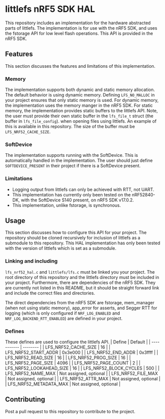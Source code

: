 # littlefs nRF5 SDK HAL

This repository includes an implementation for the hardware abstracted parts of littlefs. The implementation is for use with the nRF5 SDK, and uses the fstorage API for low level flash operations. This API is provided in the nRF5 SDK.

## Features

This section discusses the features and limitations of this implementation.
### Memory
The implementation supports both dynamic and static memory allocation. The default behavior is using dynamic memory. Defining `LFS_NO_MALLOC` in your project ensures that only static memory is used. For dynamic memory, the implementation uses the memory manger in the nRF5 SDK. For static memory, the implementation provides static buffers to the littlefs API. Note, the user must provide their own static buffer in the `lfs_file_t` struct (the buffer in `lfs_file_config`). when opening files using littlefs. An example of this is available in this repository. The size of the buffer must be `LFS_NRF52_CACHE_SIZE`.

### SoftDevice
The implementation supports running with the SoftDevice. This is automatically handled in the implementation. The user should just define `SOFTDEVICE_PRESENT` in their project if there is a SoftDevice present.

### Limitations
- Logging output from littlefs can only be achieved with RTT, not UART.
- This implementation has currently only been tested on the nRF52840-DK, with the SoftDevice S140 present, on nRF5 SDK v17.0.2.
- This implementation, unlike fstorage, is synchronous.

## Usage
This section discusses how to configure this API for your project. The repository should be cloned recursively for inclusion of littlefs as a submodule to this repository. This HAL implementation has only been tested with the version of littlefs which is set as a submodule.

### Linking and including
`lfs_nrf52_hal.c` and `littlefs/lfs.c` must be linked you your project. The root directory of this repository and the littlefs directory must be included in your project. Furthermore, there are dependencies of the nRF5 SDK. They are currently not listed in this README, but it should be straight forward link and include the correct files and directories.

The direct dependencies from the nRF5 SDK are fstorage, mem_manager (when not using static memory), app_error for asserts, and Segger RTT for logging (which is only configured if `NRF_LOG_ENABLED` and `NRF_LOG_BACKEND_RTT_ENABLED`) are defined in your project.

### Defines
These defines are used to configure the littlefs API.
| Define                        | Default                |
| -----------                   | --------               |
| LFS_NRF52_CACHE_SIZE          | 16                     |
| LFS_NRF52_START_ADDR          | 0x3e000                |
| LFS_NRF52_END_ADDR            | 0x3ffff                |
| LFS_NRF52_READ_SIZE           | 16                     |
| LFS_NRF52_PROG_SIZE           | 16                     |
| LFS_NRF52_PAGE_SIZE           | 4096                   |
| LFS_NRF52_PAGE_COUNT          | 2                      |
| LFS_NRF52_LOOKAHEAD_SIZE      | 16                     |
| LFS_NRF52_BLOCK_CYCLES        | 500                    |
| LFS_NRF52_NAME_MAX            | Not assigned, optional |
| LFS_NRF52_FILE_MAX            | Not assigned, optional |
| LFS_NRF52_ATTR_MAX            | Not assigned, optional |
| LFS_NRF52_METADATA_MAX        | Not assigned, optional |


## Contributing
Post a pull request to this repository to contribute to the project.
